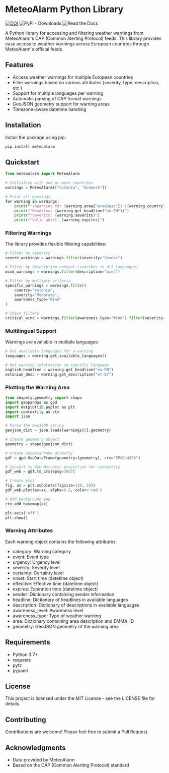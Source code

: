 # MeteoAlarm Python Library
[![DOI](https://zenodo.org/badge/DOI/10.5281/zenodo.14885078.svg)](https://doi.org/10.5281/zenodo.14885078) ![PyPI - Downloads](https://img.shields.io/pypi/dm/meteoalarm?label=PyPI%20Downloads&labelColor=blue&color=black&link=https%3A%2F%2Fpypi.org%2Fproject%2Fmeteoalarm%2F) ![Read the Docs](https://img.shields.io/readthedocs/meteoalarm)

A Python library for accessing and filtering weather warnings from MeteoAlarm's CAP (Common Alerting Protocol) feeds. This library provides easy access to weather warnings across European countries through MeteoAlarm's official feeds.

## Features

- Access weather warnings for multiple European countries
- Filter warnings based on various attributes (severity, type, description, etc.)
- Support for multiple languages per warning
- Automatic parsing of CAP format warnings
- GeoJSON geometry support for warning areas
- Timezone-aware datetime handling

## Installation

Install the package using pip:

```bash
pip install meteoalarm
```

## Quickstart

```python
from meteoalarm import MeteoAlarm

# Initialize with one or more countries
warnings = MeteoAlarm(["estonia", "denmark"])

# Print all warnings
for warning in warnings:
    print(f"\nWarning for {warning.area["areaDesc"]} ({warning.country}):")
    print(f"Headline: {warning.get_headline("en-EN")}")
    print(f"Severity: {warning.severity}")
    print(f"Valid until: {warning.expires}")
```

### Filtering Warnings

The library provides flexible filtering capabilities:

```python
# Filter by severity
severe_warnings = warnings.filter(severity="Severe")

# Filter by description content (searches in all languages)
wind_warnings = warnings.filter(description="wind")

# Filter by multiple criteria
specific_warnings = warnings.filter(
    country="estonia",
    severity="Moderate",
    awareness_type="Wind"
)

# Chain filters
critical_wind = warnings.filter(awareness_type="Wind").filter(severity="Severe")
```

### Multilingual Support

Warnings are available in multiple languages:

```python
# Get available languages for a warning
languages = warning.get_available_languages()

# Get warning information in specific language
english_headline = warning.get_headline("en-EN")
estonian_desc = warning.get_description("et-ET")
```

### Plotting the Warning Area

```python
from shapely.geometry import shape
import geopandas as gpd
import matplotlib.pyplot as plt
import contextily as ctx
import json

# Parse the GeoJSON string
geojson_dict = json.loads(warnings[0].geometry)

# Create geometry object
geometry = shape(geojson_dict)

# Create GeoDataFrame directly
gdf = gpd.GeoDataFrame(geometry=[geometry], crs="EPSG:4326")

# Convert to Web Mercator projection for contextily
gdf_web = gdf.to_crs(epsg=3857)

# Create plot
fig, ax = plt.subplots(figsize=(10, 10))
gdf_web.plot(ax=ax, alpha=0.5, color='red')

# Add background map
ctx.add_basemap(ax)

plt.axis('off')
plt.show()
```

### Warning Attributes
Each warning object contains the following attributes:

- category: Warning category
- event: Event type
- urgency: Urgency level
- severity: Severity level
- certainty: Certainty level
- onset: Start time (datetime object)
- effective: Effective time (datetime object)
- expires: Expiration time (datetime object)
- sender: Dictionary containing sender information
- headline: Dictionary of headlines in available languages
- description: Dictionary of descriptions in available languages
- awareness_level: Awareness level
- awareness_type: Type of weather warning
- area: Dictionary containing area description and EMMA_ID
- geometry: GeoJSON geometry of the warning area

## Requirements
- Python 3.7+
- requests
- pytz
- pyyaml

## License
This project is licensed under the MIT License - see the LICENSE file for details.

## Contributing
Contributions are welcome! Please feel free to submit a Pull Request.

## Acknowledgments
- Data provided by MeteoAlarm
- Based on the CAP (Common Alerting Protocol) standard
